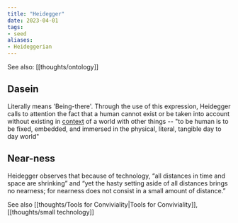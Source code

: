 ```yaml
---
title: "Heidegger"
date: 2023-04-01
tags:
- seed
aliases:
- Heideggerian
---
```


See also: [[thoughts/ontology]]

## Dasein
Literally means 'Being-there'. Through the use of this expression, Heidegger calls to attention the fact that a human cannot exist or be taken into account without existing in [context](thoughts/context.md) of a world with other things -- "to be human is to be fixed, embedded, and immersed in the physical, literal, tangible day to day world"

## Near-ness
Heidegger observes that because of technology, “all distances in time and space are shrinking” and “yet the hasty setting aside of all distances brings no nearness; for nearness does not consist in a small amount of distance.”

See also [[thoughts/Tools for Conviviality|Tools for Conviviality]], [[thoughts/small technology]]